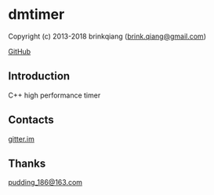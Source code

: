 # dmtimer
Copyright (c) 2013-2018 brinkqiang (brink.qiang@gmail.com)

[GitHub](https://github.com/brinkqiang/dmtimer)

## Introduction
C++ high performance timer

## Contacts
[gitter.im](https://gitter.im/brinkqiang/dmtimer)

## Thanks
pudding_186@163.com

